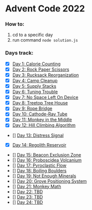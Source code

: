 # Advent Code 2022

### How to:
1. cd to a specific day
2. run command `node solution.js`

### Days track:

- [x] [Day 1: Calorie Counting](https://github.com/kkiaune/advent-of-code-2022/tree/main/day-1)
- [x] [Day 2: Rock Paper Scissors](https://github.com/kkiaune/advent-of-code-2022/tree/main/day-2)
- [x] [Day 3: Rucksack Reorganization](https://github.com/kkiaune/advent-of-code-2022/tree/main/day-3)
- [x] [Day 4: Camp Cleanup](https://github.com/kkiaune/advent-of-code-2022/tree/main/day-4)
- [x] [Day 5: Supply Stacks](https://github.com/kkiaune/advent-of-code-2022/tree/main/day-5)
- [x] [Day 6: Tuning Trouble](https://github.com/kkiaune/advent-of-code-2022/tree/main/day-6)
- [x] [Day 7: No Space Left On Device](https://github.com/kkiaune/advent-of-code-2022/tree/main/day-7)
- [x] [Day 8: Treetop Tree House](https://github.com/kkiaune/advent-of-code-2022/tree/main/day-8)
- [x] [Day 9: Rope Bridge](https://github.com/kkiaune/advent-of-code-2022/tree/main/day-9)
- [x] [Day 10: Cathode-Ray Tube](https://github.com/kkiaune/advent-of-code-2022/tree/main/day-10)
- [x] [Day 11: Monkey in the Middle](https://github.com/kkiaune/advent-of-code-2022/tree/main/day-11)
- [x] [Day 12: Hill Climbing Algorithm](https://github.com/kkiaune/advent-of-code-2022/tree/main/day-12)
- [] [Day 13: Distress Signal](https://github.com/kkiaune/advent-of-code-2022/tree/main/day-13)
- [x] [Day 14: Regolith Reservoir](https://github.com/kkiaune/advent-of-code-2022/tree/main/day-14)
- [] [Day 15: Beacon Exclusion Zone](https://github.com/kkiaune/advent-of-code-2022/tree/main/day-15)
- [] [Day 16: Proboscidea Volcanium](https://github.com/kkiaune/advent-of-code-2022/tree/main/day-16)
- [] [Day 17: Pyroclastic Flow](https://github.com/kkiaune/advent-of-code-2022/tree/main/day-17)
- [] [Day 18: Boiling Boulders](https://github.com/kkiaune/advent-of-code-2022/tree/main/day-18)
- [] [Day 19: Not Enough Minerals](https://github.com/kkiaune/advent-of-code-2022/tree/main/day-19)
- [] [Day 20: Grove Positioning System](https://github.com/kkiaune/advent-of-code-2022/tree/main/day-20)
- [] [Day 21: Monkey Math](https://github.com/kkiaune/advent-of-code-2022/tree/main/day-21)
- [] [Day 22: TBD](https://github.com/kkiaune/advent-of-code-2022/tree/main/day-22)
- [] [Day 23: TBD](https://github.com/kkiaune/advent-of-code-2022/tree/main/day-23)
- [] [Day 24: TBD](https://github.com/kkiaune/advent-of-code-2022/tree/main/day-24)